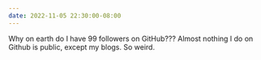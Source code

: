 ```yaml
---
date: 2022-11-05 22:30:00-08:00
---
```


Why on earth do I have 99 followers on GitHub??? Almost nothing I do on Github is public, except my blogs. So weird.
